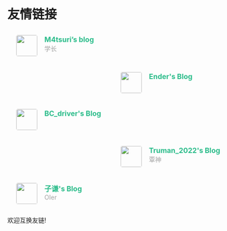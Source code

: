 # 友情链接

<div class="post-body">
	<div id="links">
		<style>
			.links-content{
			         margin-top:1rem;
			         }
			         .link-navigation::after {
			         content: " ";
			         display: block;
			         clear: both;
			         }
			         .card {
			         width: 45%;
			         font-size: 1rem;
			         padding: 10px 20px;
			         border-radius: 4px;
			         transition-duration: 0.15s;
			         margin-bottom: 1rem;
			         display:flex;
			         }
			         .card:nth-child(odd) {
			         float: left;
			         }
			         .card:nth-child(even) {
			         float: right;
			         }
			         .card:hover {
			         transform: scale(1.1);
			         box-shadow: 0 2px 6px 0 rgba(0, 0, 0, 0.12), 0 0 6px 0 rgba(0, 0, 0, 0.04);
			         }
			         .card a {
			         border:none;
			         }
			         .card .ava {
			         width: 3rem!important;
			         height: 3rem!important;
			         margin:0!important;
			         margin-right: 1em!important;
			         border-radius:4px;
			         }
			         .card .card-header {
			         font-style: italic;
			         overflow: hidden;
			         width: 100%;
			         }
			         .card .card-header a {
			         font-style: normal;
			         color: #2bbc8a;
			         font-weight: bold;
			         text-decoration: none;
			         }
			         .card .card-header a:hover {
			         color: #d480aa;
			         text-decoration: none;
			         }
			         .card .card-header .info {
			         font-style:normal;
			         color:#a3a3a3;
			         font-size:14px;
			         min-width: 0;
			         overflow: hidden;
			         white-space: nowrap;
			         }
		</style>
		<div class="links-content">
			<div class="link-navigation">
				<div class="card">
					<img class="ava" src="https://avatars.githubusercontent.com/u/51822222?v=4" />
					<div class="card-header">
						<div>
							<a href="https://m4tsuri.io"> M4tsuri’s blog</a>
						</div>
						<div class="info">学长</div>
					</div>
				</div>
				<div class="card">
					<img class="ava" src="https://www.enderr.tech/img/avatar2.JPG" />
					<div class="card-header">
						<div>
							<a href="https://enderr.tech">Ender's Blog</a>
						</div>
						<div class="info"></div>
					</div>
				</div>
				<div class="card">
					<img class="ava" src="https://i.328888.xyz/2023/03/26/iD8ezw.th.jpeg" />
					<div class="card-header">
						<div>
							<a href="https://bc-driver.github.io">BC_driver's Blog</a>
						</div>
						<div class="info"></div>
					</div>
				</div>
			   <div class="card">
				   <img class="ava" src="https://pic.cnblogs.com/avatar/2988983/20220923000706.png" />
				   <div class="card-header">
					   <div>
						   <a href="https://www.cnblogs.com/truman2022">Truman_2022's Blog</a>
					   </div>
						<div class="info">覃神</div>
					</div>
				</div>
				<div class="card">
				   <img class="ava" src="https://i.loli.net/2019/03/22/5c94875119a93.jpg" />
				   <div class="card-header">
					   <div>
						   <a href="https://www.cnblogs.com/hanruyun/">子谦's Blog</a>
					   </div>
					<div class="info">OIer</div>
					</div>
				</div>
			</div>
		</div>
	</div>
</div>
</div>
欢迎互换友链!
